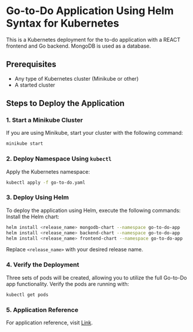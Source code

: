 # Go-to-Do Application Using Helm Syntax for Kubernetes

This is a Kubernetes deployment for the to-do application with a REACT frontend and Go backend. MongoDB is used as a database.

## Prerequisites
- Any type of Kubernetes cluster (Minikube or other)
- A started cluster

## Steps to Deploy the Application

### 1. Start a Minikube Cluster
If you are using Minikube, start your cluster with the following command:
```bash
minikube start
```

### 2. Deploy Namespace Using `kubectl`
Apply the Kubernetes namespace:
```bash
kubectl apply -f go-to-do.yaml
```

### 3. Deploy Using Helm
To deploy the application using Helm, execute the following commands:
Install the Helm chart:
```bash
helm install <release_name> mongodb-chart --namespace go-to-do-app
helm install <release_name> backend-chart --namespace go-to-do-app
helm install <release_name> frontend-chart --namespace go-to-do-app
```
Replace `<release_name>` with your desired release name.

### 4. Verify the Deployment
Three sets of pods will be created, allowing you to utilize the full Go-to-Do app functionality. Verify the pods are running with:
```bash
kubectl get pods
```

### 5. Application Reference
For application reference, visit [Link](https://github.com/schadokar/go-to-do-app).
